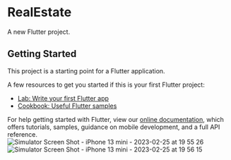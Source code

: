 # RealEstate

A new Flutter project.



## Getting Started

This project is a starting point for a Flutter application.

A few resources to get you started if this is your first Flutter project:

- [Lab: Write your first Flutter app](https://flutter.dev/docs/get-started/codelab)
- [Cookbook: Useful Flutter samples](https://flutter.dev/docs/cookbook)

For help getting started with Flutter, view our
[online documentation](https://flutter.dev/docs), which offers tutorials,
samples, guidance on mobile development, and a full API reference.
![Simulator Screen Shot - iPhone 13 mini - 2023-02-25 at 19 55 26](https://user-images.githubusercontent.com/71372627/221366517-4eff0848-de0c-4e1f-ae70-7369cf4dfe55.png)
![Simulator Screen Shot - iPhone 13 mini - 2023-02-25 at 19 56 15](https://user-images.githubusercontent.com/71372627/221366522-7a732147-b91d-4c9f-a9db-fd7d3ce47c82.png)
